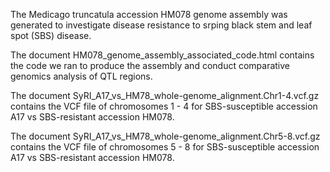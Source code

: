 The Medicago truncatula accession HM078 genome assembly was generated to investigate disease resistance to srping black stem and leaf spot (SBS) disease. 

The document HM078_genome_assembly_associated_code.html contains the code we ran to produce the assembly and conduct comparative genomics analysis of QTL regions. 

The document SyRI_A17_vs_HM78_whole-genome_alignment.Chr1-4.vcf.gz contains the VCF file of chromosomes 1 - 4 for SBS-susceptible accession A17 vs SBS-resistant accession HM078. 

The document SyRI_A17_vs_HM78_whole-genome_alignment.Chr5-8.vcf.gz contains the VCF file of chromosomes 5 - 8 for SBS-susceptible accession A17 vs SBS-resistant accession HM078. 

